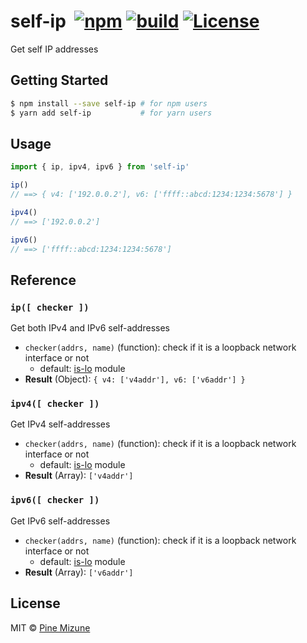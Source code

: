 # self-ip &nbsp;[![npm](https://img.shields.io/npm/v/self-ip.svg?maxAge=2592000&style=shield)](https://www.npmjs.org/package/self-ip) [![build](https://github.com/pine/self-ip/actions/workflows/build.yml/badge.svg)](https://github.com/pine/self-ip/actions/workflows/build.yml) [![License](https://img.shields.io/github/license/emoji-gen/clone-into.svg)](LICENSE)

Get self IP addresses

## Getting Started

```sh
$ npm install --save self-ip # for npm users
$ yarn add self-ip           # for yarn users
```

## Usage

```js
import { ip, ipv4, ipv6 } from 'self-ip'

ip()
// ==> { v4: ['192.0.0.2'], v6: ['ffff::abcd:1234:1234:5678'] }

ipv4()
// ==> ['192.0.0.2']

ipv6()
// ==> ['ffff::abcd:1234:1234:5678']
```

## Reference
### `ip([ checker ])`
Get both IPv4 and IPv6 self-addresses

- `checker(addrs, name)` (function): check if it is a loopback network interface or not
  - default: [is-lo](https://github.com/pine/is-lo) module
- **Result** (Object): `{ v4: ['v4addr'], v6: ['v6addr'] }`

### `ipv4([ checker ])`
Get IPv4 self-addresses

- `checker(addrs, name)` (function): check if it is a loopback network interface or not
  - default: [is-lo](https://github.com/pine/is-lo) module
- **Result** (Array): `['v4addr']`

### `ipv6([ checker ])`
Get IPv6 self-addresses

- `checker(addrs, name)` (function): check if it is a loopback network interface or not
  - default: [is-lo](https://github.com/pine/is-lo) module
- **Result** (Array): `['v6addr']`

## License
MIT &copy; [Pine Mizune](https://profile.pine.moe)
